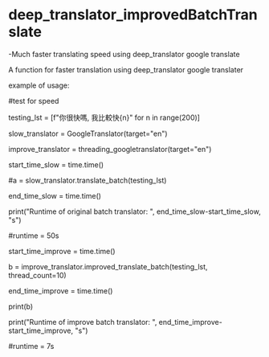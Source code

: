 # deep_translator_improvedBatchTranslate
-Much faster translating speed using deep_translator google translate

A function for faster translation using deep_translator google translater

example of usage:

#test for speed

testing_lst = [f"你很快嗎, 我比較快{n}" for n in range(200)]

slow_translator = GoogleTranslator(target="en")

improve_translator = threading_googletranslator(target="en")

start_time_slow = time.time()

#a = slow_translator.translate_batch(testing_lst)

end_time_slow = time.time()

print("Runtime of original batch translator: ", end_time_slow-start_time_slow, "s")

#runtime = 50s

start_time_improve = time.time()

b = improve_translator.improved_translate_batch(testing_lst, thread_count=10)

end_time_improve = time.time()

print(b)

print("Runtime of improve batch translator: ", end_time_improve-start_time_improve, "s")

#runtime = 7s
